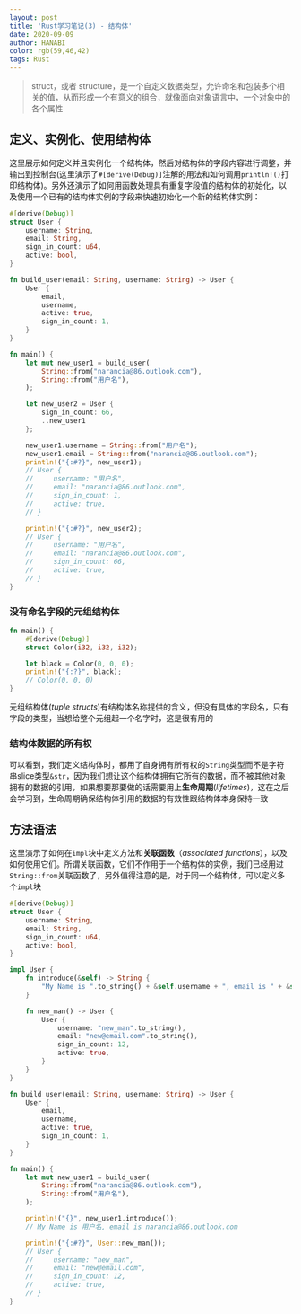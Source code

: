 ```yaml
---
layout: post
title: 'Rust学习笔记(3) - 结构体'
date: 2020-09-09
author: HANABI
color: rgb(59,46,42)
tags: Rust
---
```


> struct，或者 structure，是一个自定义数据类型，允许命名和包装多个相关的值，从而形成一个有意义的组合，就像面向对象语言中，一个对象中的各个属性

## 定义、实例化、使用结构体

这里展示如何定义并且实例化一个结构体，然后对结构体的字段内容进行调整，并输出到控制台(这里演示了`#[derive(Debug)]`注解的用法和如何调用`println!()`打印结构体)。另外还演示了如何用函数处理具有重复字段值的结构体的初始化，以及使用一个已有的结构体实例的字段来快速初始化一个新的结构体实例：

```rust
#[derive(Debug)]
struct User {
    username: String,
    email: String,
    sign_in_count: u64,
    active: bool,
}

fn build_user(email: String, username: String) -> User {
    User {
        email,
        username,
        active: true,
        sign_in_count: 1,
    }
}

fn main() {
    let mut new_user1 = build_user(
        String::from("narancia@86.outlook.com"),
        String::from("用户名"),
    );

    let new_user2 = User {
        sign_in_count: 66,
        ..new_user1
    };

    new_user1.username = String::from("用户名");
    new_user1.email = String::from("narancia@86.outlook.com");
    println!("{:#?}", new_user1);
    // User {
    //     username: "用户名",
    //     email: "narancia@86.outlook.com",
    //     sign_in_count: 1,
    //     active: true,
    // }

    println!("{:#?}", new_user2);
    // User {
    //     username: "用户名",
    //     email: "narancia@86.outlook.com",
    //     sign_in_count: 66,
    //     active: true,
    // }
}
```

### 没有命名字段的元组结构体

```rust
fn main() {
    #[derive(Debug)]
    struct Color(i32, i32, i32);

    let black = Color(0, 0, 0);
    println!("{:?}", black);
    // Color(0, 0, 0)
}
```

元组结构体(*tuple structs*)有结构体名称提供的含义，但没有具体的字段名，只有字段的类型，当想给整个元组起一个名字时，这是很有用的

### 结构体数据的所有权

可以看到，我们定义结构体时，都用了自身拥有所有权的`String`类型而不是字符串slice类型`&str`，因为我们想让这个结构体拥有它所有的数据，而不被其他对象拥有的数据的引用，如果想要那要做的话需要用上**生命周期**(*lifetimes*)，这在之后会学习到，生命周期确保结构体引用的数据的有效性跟结构体本身保持一致

## 方法语法

这里演示了如何在`impl`块中定义方法和**关联函数**（*associated functions*），以及如何使用它们。所谓关联函数，它们不作用于一个结构体的实例，我们已经用过`String::from`关联函数了，另外值得注意的是，对于同一个结构体，可以定义多个`impl`块

```rust
#[derive(Debug)]
struct User {
    username: String,
    email: String,
    sign_in_count: u64,
    active: bool,
}

impl User {
    fn introduce(&self) -> String {
        "My Name is ".to_string() + &self.username + ", email is " + &self.email
    }

    fn new_man() -> User {
        User {
            username: "new_man".to_string(),
            email: "new@email.com".to_string(),
            sign_in_count: 12,
            active: true,
        }
    }
}

fn build_user(email: String, username: String) -> User {
    User {
        email,
        username,
        active: true,
        sign_in_count: 1,
    }
}

fn main() {
    let mut new_user1 = build_user(
        String::from("narancia@86.outlook.com"),
        String::from("用户名"),
    );

    println!("{}", new_user1.introduce());
    // My Name is 用户名, email is narancia@86.outlook.com

    println!("{:#?}", User::new_man());
    // User {
    //     username: "new_man",
    //     email: "new@email.com",
    //     sign_in_count: 12,
    //     active: true,
    // }
}
```

